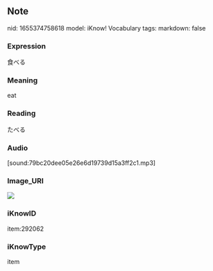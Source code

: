 ## Note
nid: 1655374758618
model: iKnow! Vocabulary
tags: 
markdown: false

### Expression
食べる

### Meaning
eat

### Reading
たべる

### Audio
[sound:79bc20dee05e26e6d19739d15a3ff2c1.mp3]

### Image_URI
<img src="092d463d5ce184a0a4de6734c268ed99.jpg">

### iKnowID
item:292062

### iKnowType
item
